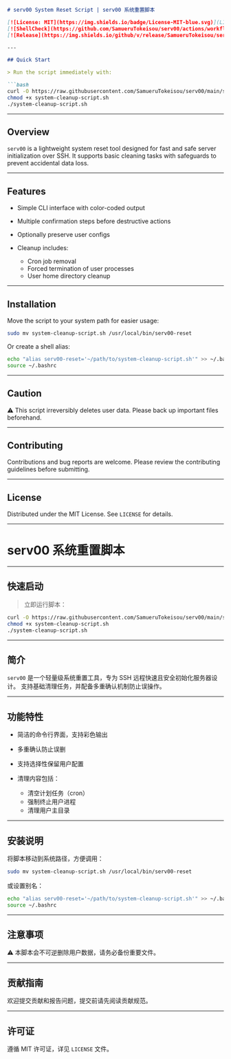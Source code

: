 
````md
# serv00 System Reset Script | serv00 系统重置脚本

[![License: MIT](https://img.shields.io/badge/License-MIT-blue.svg)](LICENSE)
[![ShellCheck](https://github.com/SamueruTokeisou/serv00/actions/workflows/shellcheck.yml/badge.svg)](https://github.com/SamueruTokeisou/serv00/actions/workflows/shellcheck.yml)
[![Release](https://img.shields.io/github/v/release/SamueruTokeisou/serv00)](https://github.com/SamueruTokeisou/serv00/releases)

---

## Quick Start

> Run the script immediately with:

```bash
curl -O https://raw.githubusercontent.com/SamueruTokeisou/serv00/main/system-cleanup-script.sh
chmod +x system-cleanup-script.sh
./system-cleanup-script.sh
````

---

## Overview

`serv00` is a lightweight system reset tool designed for fast and safe server initialization over SSH.
It supports basic cleaning tasks with safeguards to prevent accidental data loss.

---

## Features

* Simple CLI interface with color-coded output
* Multiple confirmation steps before destructive actions
* Optionally preserve user configs
* Cleanup includes:

  * Cron job removal
  * Forced termination of user processes
  * User home directory cleanup

---

## Installation

Move the script to your system path for easier usage:

```bash
sudo mv system-cleanup-script.sh /usr/local/bin/serv00-reset
```

Or create a shell alias:

```bash
echo "alias serv00-reset='~/path/to/system-cleanup-script.sh'" >> ~/.bashrc
source ~/.bashrc
```

---

## Caution

⚠️ This script irreversibly deletes user data. Please back up important files beforehand.

---

## Contributing

Contributions and bug reports are welcome. Please review the contributing guidelines before submitting.

---

## License

Distributed under the MIT License. See `LICENSE` for details.

---

# serv00 系统重置脚本

---

## 快速启动

> 立即运行脚本：

```bash
curl -O https://raw.githubusercontent.com/SamueruTokeisou/serv00/main/system-cleanup-script.sh
chmod +x system-cleanup-script.sh
./system-cleanup-script.sh
```

---

## 简介

`serv00` 是一个轻量级系统重置工具，专为 SSH 远程快速且安全初始化服务器设计。
支持基础清理任务，并配备多重确认机制防止误操作。

---

## 功能特性

* 简洁的命令行界面，支持彩色输出
* 多重确认防止误删
* 支持选择性保留用户配置
* 清理内容包括：

  * 清空计划任务（cron）
  * 强制终止用户进程
  * 清理用户主目录

---

## 安装说明

将脚本移动到系统路径，方便调用：

```bash
sudo mv system-cleanup-script.sh /usr/local/bin/serv00-reset
```

或设置别名：

```bash
echo "alias serv00-reset='~/path/to/system-cleanup-script.sh'" >> ~/.bashrc
source ~/.bashrc
```

---

## 注意事项

⚠️ 本脚本会不可逆删除用户数据，请务必备份重要文件。

---

## 贡献指南

欢迎提交贡献和报告问题，提交前请先阅读贡献规范。

---

## 许可证

遵循 MIT 许可证，详见 `LICENSE` 文件。

```

